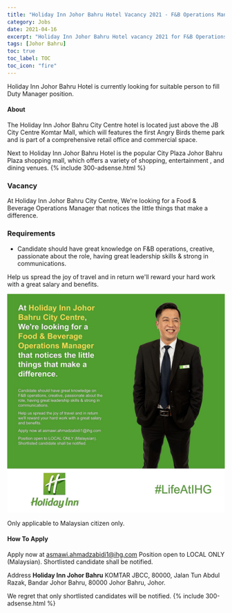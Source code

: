 ```yaml
---
title: "Holiday Inn Johor Bahru Hotel Vacancy 2021 - F&B Operations Manager" 
category: Jobs 
date: 2021-04-16
excerpt: "Holiday Inn Johor Bahru Hotel vacancy 2021 for F&B Operations Manager." 
tags: [Johor Bahru] 
toc: true 
toc_label: TOC 
toc_icon: "fire" 
--- 
```


<p>Holiday Inn Johor Bahru Hotel is currently looking for suitable person to fill Duty Manager position.
</p>

#### About
The Holiday Inn Johor Bahru City Centre hotel is located just above the JB City Centre Komtar Mall, which will features the first Angry Birds theme park and is part of a comprehensive retail office and commercial space.

Next to Holiday Inn Johor Bahru Hotel  is the popular City Plaza Johor Bahru Plaza shopping mall, which offers a variety of shopping, entertainment , and dining venues.
{% include 300-adsense.html %} 

### Vacancy
At Holiday Inn Johor Bahru City Centre, We're looking for a Food & Beverage Operations Manager that notices the little things that make a difference.

### Requirements
- Candidate should have great knowledge on F&B operations, creative, passionate about the role, having great leadership skills & strong in communications.

Help us spread the joy of travel and in return we'll reward your hard work with a great salary and benefits.

![Holiday Inn Johor Bahru FnB Operation Manager!](/assets/images/2021-04/holiday-inn-johor-fnb-operation-manager-vacancy.jpg "Holiday Inn Johor Bahru FnB Operation Manager")

Only applicable to Malaysian citizen only.

#### How To Apply 
Apply now at asmawi.ahmadzabidi1@ihg.com
Position open to LOCAL ONLY (Malaysian).
Shortlisted candidate shall be notified.

Address
**Holiday Inn Johor Bahru**
KOMTAR JBCC, 80000, Jalan Tun Abdul Razak, Bandar Johor Bahru, 80000 Johor Bahru, Johor.

We regret that only shortlisted candidates will be notified.
{% include 300-adsense.html %} 